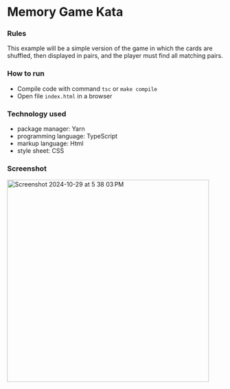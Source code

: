 # Memory Game Kata

### Rules
This example will be a simple version of the game in which the cards are shuffled, then displayed in pairs, and the player must find all matching pairs.

### How to run
- Compile code with command `tsc` or `make compile`
- Open file `index.html` in a browser

### Technology used
- package manager: Yarn
- programming language: TypeScript
- markup language: Html
- style sheet: CSS

### Screenshot
<img width="470" alt="Screenshot 2024-10-29 at 5 38 03 PM" src="https://github.com/user-attachments/assets/bac8dfab-8be2-46c2-8383-fe1f2d74b80e">
